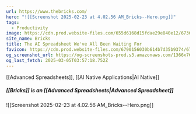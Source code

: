```yaml
---
url: https://www.thebricks.com/
hero: "![[Screenshot 2025-02-23 at 4.02.56 AM_Bricks--Hero.png]]"
tags:
  - Productivity
image: https://cdn.prod.website-files.com/655d6168d15fdae29e840e12/67369dd67e2ef4c19599a926_Homepage%20social-share.png
site_name: Bricks
title: The AI Spreadsheet We've All Been Waiting For
favicon: https://cdn.prod.website-files.com/6790156030b614b7d35b9374/6790156030b614b7d35b97a5_favicon.png
og_screenshot_url: https://og-screenshots-prod.s3.amazonaws.com/1366x768/80/false/d041dadf158e9f39f249eb719bab22f351a849b95695ed3211be3efde0b3a83e.jpeg
og_last_fetch: 2025-03-05T03:57:18.752Z
---
```


[[Advanced Spreadsheets]], [[AI Native Applications|AI Native]]

##### [[Bricks]] is an [[Advanced Spreadsheets|Advanced Spreadsheet]]
![[Screenshot 2025-02-23 at 4.02.56 AM_Bricks--Hero.png]]
